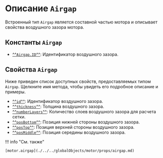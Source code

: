 # Описание `Airgap`
Встроенный тип `Airgap` является составной частью мотора и описывает свойства воздушного зазора мотора.

## Константы `Airgap`
- [^^`Airgap.ID`^^](./constants/ID.md): Идентификатор воздушного зазора.

## Свойства `Airgap`
Ниже приведен список доступных свойств, предоставляемых типом `Airgap`. Щелкните имя метода, чтобы увидеть его подробное описание и примеры.

- [^^`id`^^](./props/id.md): Идентификатор воздушного зазора.
- [^^`thickness`^^](./props/thickness.md): Толщина воздушного зазора.
- [^^`numberLayers`^^](./props/numberLayers.md): Количество слоев воздушного зазора для расчета сетки.
- [^^`posBottom`^^](./props/posBottom.md): Позиция нижней стороны воздушного зазора.
- [^^`posTop`^^](./props/posTop.md): Позиция верхней стороны воздушного зазора.
- [^^`posMiddle`^^](./props/posMiddle.md): Позиция середины воздушного зазора.

!!! info "См. также"

    [motor.airgap](./../../globalObjects/motor/props/airgap.md)
